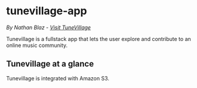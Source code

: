 # tunevillage-app

*By Nathan Blaz - [Visit TuneVillage](https://tunevillage-app.herokuapp.com/)*

Tunevillage is a fullstack app that lets the user explore and contribute to an online music community.

## Tunevillage at a glance

Tunevillage is integrated with Amazon S3. 
